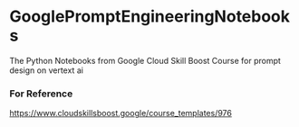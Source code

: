 # GooglePromptEngineeringNotebooks
The Python Notebooks from Google Cloud Skill Boost Course for prompt design on vertext ai


### For Reference
https://www.cloudskillsboost.google/course_templates/976
